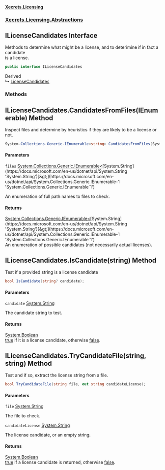 #### [Xecrets.Licensing](index.md 'index')
### [Xecrets.Licensing.Abstractions](Xecrets.Licensing.Abstractions.md 'Xecrets.Licensing.Abstractions')

## ILicenseCandidates Interface

Methods to determine what might be a license, and to deterimine if in fact a candidate   
is a license.

```csharp
public interface ILicenseCandidates
```

Derived  
&#8627; [LicenseCandidates](Xecrets.Licensing.Implementation.LicenseCandidates.md 'Xecrets.Licensing.Implementation.LicenseCandidates')
### Methods

<a name='Xecrets.Licensing.Abstractions.ILicenseCandidates.CandidatesFromFiles(System.Collections.Generic.IEnumerable_string_)'></a>

## ILicenseCandidates.CandidatesFromFiles(IEnumerable<string>) Method

Inspect files and determine by heuristics if they are likely to be a license or not.

```csharp
System.Collections.Generic.IEnumerable<string> CandidatesFromFiles(System.Collections.Generic.IEnumerable<string> files);
```
#### Parameters

<a name='Xecrets.Licensing.Abstractions.ILicenseCandidates.CandidatesFromFiles(System.Collections.Generic.IEnumerable_string_).files'></a>

`files` [System.Collections.Generic.IEnumerable&lt;](https://docs.microsoft.com/en-us/dotnet/api/System.Collections.Generic.IEnumerable-1 'System.Collections.Generic.IEnumerable`1')[System.String](https://docs.microsoft.com/en-us/dotnet/api/System.String 'System.String')[&gt;](https://docs.microsoft.com/en-us/dotnet/api/System.Collections.Generic.IEnumerable-1 'System.Collections.Generic.IEnumerable`1')

An enumeration of full path names to files to check.

#### Returns
[System.Collections.Generic.IEnumerable&lt;](https://docs.microsoft.com/en-us/dotnet/api/System.Collections.Generic.IEnumerable-1 'System.Collections.Generic.IEnumerable`1')[System.String](https://docs.microsoft.com/en-us/dotnet/api/System.String 'System.String')[&gt;](https://docs.microsoft.com/en-us/dotnet/api/System.Collections.Generic.IEnumerable-1 'System.Collections.Generic.IEnumerable`1')  
An enumeration of possible candidates (not necessarily actual licenses).

<a name='Xecrets.Licensing.Abstractions.ILicenseCandidates.IsCandidate(string)'></a>

## ILicenseCandidates.IsCandidate(string) Method

Test if a provided string is a license candidate

```csharp
bool IsCandidate(string? candidate);
```
#### Parameters

<a name='Xecrets.Licensing.Abstractions.ILicenseCandidates.IsCandidate(string).candidate'></a>

`candidate` [System.String](https://docs.microsoft.com/en-us/dotnet/api/System.String 'System.String')

The candidate string to test.

#### Returns
[System.Boolean](https://docs.microsoft.com/en-us/dotnet/api/System.Boolean 'System.Boolean')  
[true](https://docs.microsoft.com/en-us/dotnet/csharp/language-reference/builtin-types/bool 'https://docs.microsoft.com/en-us/dotnet/csharp/language-reference/builtin-types/bool') if it is a license candidate, otherwise [false](https://docs.microsoft.com/en-us/dotnet/csharp/language-reference/builtin-types/bool 'https://docs.microsoft.com/en-us/dotnet/csharp/language-reference/builtin-types/bool').

<a name='Xecrets.Licensing.Abstractions.ILicenseCandidates.TryCandidateFile(string,string)'></a>

## ILicenseCandidates.TryCandidateFile(string, string) Method

Test and if so, extract the license string from a file.

```csharp
bool TryCandidateFile(string file, out string candidateLicense);
```
#### Parameters

<a name='Xecrets.Licensing.Abstractions.ILicenseCandidates.TryCandidateFile(string,string).file'></a>

`file` [System.String](https://docs.microsoft.com/en-us/dotnet/api/System.String 'System.String')

The file to check.

<a name='Xecrets.Licensing.Abstractions.ILicenseCandidates.TryCandidateFile(string,string).candidateLicense'></a>

`candidateLicense` [System.String](https://docs.microsoft.com/en-us/dotnet/api/System.String 'System.String')

The license candidate, or an empty string.

#### Returns
[System.Boolean](https://docs.microsoft.com/en-us/dotnet/api/System.Boolean 'System.Boolean')  
[true](https://docs.microsoft.com/en-us/dotnet/csharp/language-reference/builtin-types/bool 'https://docs.microsoft.com/en-us/dotnet/csharp/language-reference/builtin-types/bool') if a license candidate is returned, otherwise [false](https://docs.microsoft.com/en-us/dotnet/csharp/language-reference/builtin-types/bool 'https://docs.microsoft.com/en-us/dotnet/csharp/language-reference/builtin-types/bool').